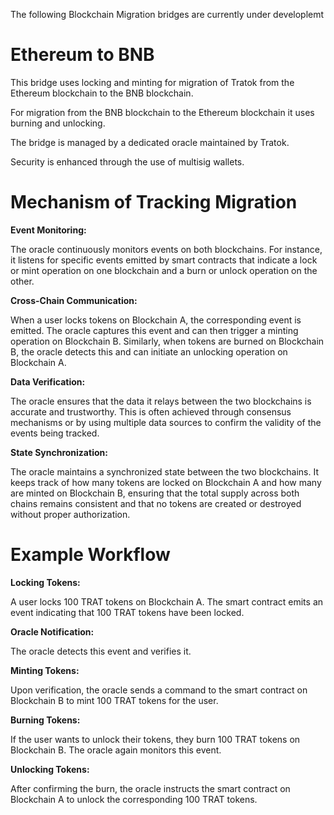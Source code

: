 The following Blockchain Migration bridges are currently under developlemt

# Ethereum to BNB
This bridge uses locking and minting for migration of Tratok from the Ethereum blockchain to the BNB blockchain.

For migration from the BNB blockchain to the Ethereum blockchain it uses burning and unlocking.

The bridge is managed by a dedicated oracle maintained by Tratok.

Security is enhanced through the use of multisig wallets.

# Mechanism of Tracking Migration
**Event Monitoring:**

The oracle continuously monitors events on both blockchains. For instance, it listens for specific events emitted by smart contracts that indicate a lock or mint operation on one blockchain and a burn or unlock operation on the other.

**Cross-Chain Communication:**

When a user locks tokens on Blockchain A, the corresponding event is emitted. The oracle captures this event and can then trigger a minting operation on Blockchain B. Similarly, when tokens are burned on Blockchain B, the oracle detects this and can initiate an unlocking operation on Blockchain A.

**Data Verification:** 

The oracle ensures that the data it relays between the two blockchains is accurate and trustworthy. This is often achieved through consensus mechanisms or by using multiple data sources to confirm the validity of the events being tracked.

**State Synchronization:** 

The oracle maintains a synchronized state between the two blockchains. It keeps track of how many tokens are locked on Blockchain A and how many are minted on Blockchain B, ensuring that the total supply across both chains remains consistent and that no tokens are created or destroyed without proper authorization.

# Example Workflow
**Locking Tokens:**

A user locks 100 TRAT tokens on Blockchain A. The smart contract emits an event indicating that 100 TRAT tokens have been locked.

**Oracle Notification:** 

The oracle detects this event and verifies it.

**Minting Tokens:** 

Upon verification, the oracle sends a command to the smart contract on Blockchain B to mint 100 TRAT tokens for the user.

**Burning Tokens:** 

If the user wants to unlock their tokens, they burn 100 TRAT tokens on Blockchain B. The oracle again monitors this event.

**Unlocking Tokens:**

After confirming the burn, the oracle instructs the smart contract on Blockchain A to unlock the corresponding 100 TRAT tokens.
